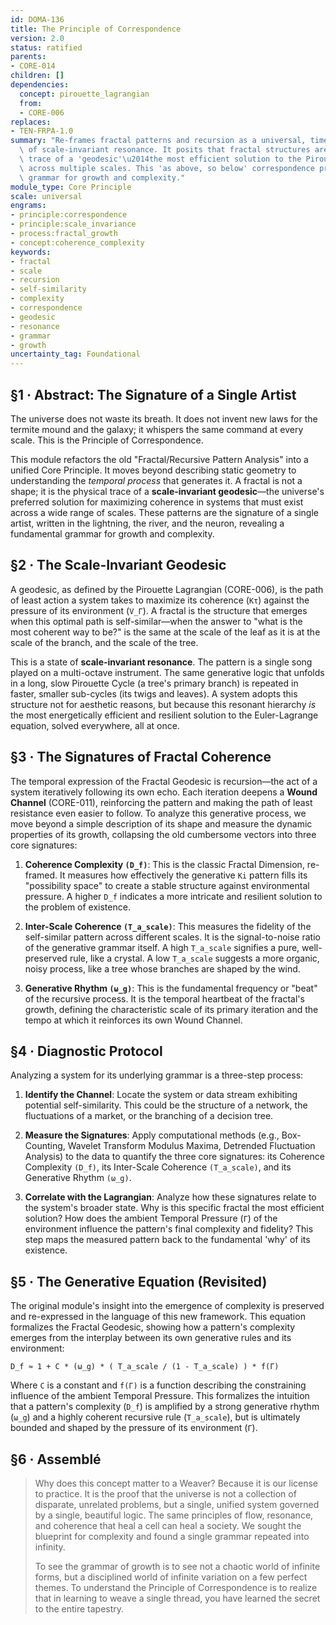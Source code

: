 ```yaml
---
id: DOMA-136
title: The Principle of Correspondence
version: 2.0
status: ratified
parents:
- CORE-014
children: []
dependencies:
  concept: pirouette_lagrangian
  from:
  - CORE-006
replaces:
- TEN-FRPA-1.0
summary: "Re-frames fractal patterns and recursion as a universal, time-first principle\
  \ of scale-invariant resonance. It posits that fractal structures are the geometric\
  \ trace of a 'geodesic'\u2014the most efficient solution to the Pirouette Lagrangian\
  \ across multiple scales. This 'as above, so below' correspondence provides a fundamental\
  \ grammar for growth and complexity."
module_type: Core Principle
scale: universal
engrams:
- principle:correspondence
- principle:scale_invariance
- process:fractal_growth
- concept:coherence_complexity
keywords:
- fractal
- scale
- recursion
- self-similarity
- complexity
- correspondence
- geodesic
- resonance
- grammar
- growth
uncertainty_tag: Foundational
---
```

## §1 · Abstract: The Signature of a Single Artist
The universe does not waste its breath. It does not invent new laws for the termite mound and the galaxy; it whispers the same command at every scale. This is the Principle of Correspondence.

This module refactors the old "Fractal/Recursive Pattern Analysis" into a unified Core Principle. It moves beyond describing static geometry to understanding the *temporal process* that generates it. A fractal is not a shape; it is the physical trace of a **scale-invariant geodesic**—the universe's preferred solution for maximizing coherence in systems that must exist across a wide range of scales. These patterns are the signature of a single artist, written in the lightning, the river, and the neuron, revealing a fundamental grammar for growth and complexity.

## §2 · The Scale-Invariant Geodesic
A geodesic, as defined by the Pirouette Lagrangian (CORE-006), is the path of least action a system takes to maximize its coherence (`Kτ`) against the pressure of its environment (`V_Γ`). A fractal is the structure that emerges when this optimal path is self-similar—when the answer to "what is the most coherent way to be?" is the same at the scale of the leaf as it is at the scale of the branch, and the scale of the tree.

This is a state of **scale-invariant resonance**. The pattern is a single song played on a multi-octave instrument. The same generative logic that unfolds in a long, slow Pirouette Cycle (a tree's primary branch) is repeated in faster, smaller sub-cycles (its twigs and leaves). A system adopts this structure not for aesthetic reasons, but because this resonant hierarchy *is* the most energetically efficient and resilient solution to the Euler-Lagrange equation, solved everywhere, all at once.

## §3 · The Signatures of Fractal Coherence
The temporal expression of the Fractal Geodesic is recursion—the act of a system iteratively following its own echo. Each iteration deepens a **Wound Channel** (CORE-011), reinforcing the pattern and making the path of least resistance even easier to follow. To analyze this generative process, we move beyond a simple description of its shape and measure the dynamic properties of its growth, collapsing the old cumbersome vectors into three core signatures:

1.  **Coherence Complexity `(D_f)`**: This is the classic Fractal Dimension, re-framed. It measures how effectively the generative `Ki` pattern fills its "possibility space" to create a stable structure against environmental pressure. A higher `D_f` indicates a more intricate and resilient solution to the problem of existence.

2.  **Inter-Scale Coherence `(T_a_scale)`**: This measures the fidelity of the self-similar pattern across different scales. It is the signal-to-noise ratio of the generative grammar itself. A high `T_a_scale` signifies a pure, well-preserved rule, like a crystal. A low `T_a_scale` suggests a more organic, noisy process, like a tree whose branches are shaped by the wind.

3.  **Generative Rhythm `(ω_g)`**: This is the fundamental frequency or "beat" of the recursive process. It is the temporal heartbeat of the fractal's growth, defining the characteristic scale of its primary iteration and the tempo at which it reinforces its own Wound Channel.

## §4 · Diagnostic Protocol
Analyzing a system for its underlying grammar is a three-step process:

1.  **Identify the Channel**: Locate the system or data stream exhibiting potential self-similarity. This could be the structure of a network, the fluctuations of a market, or the branching of a decision tree.

2.  **Measure the Signatures**: Apply computational methods (e.g., Box-Counting, Wavelet Transform Modulus Maxima, Detrended Fluctuation Analysis) to the data to quantify the three core signatures: its Coherence Complexity `(D_f)`, its Inter-Scale Coherence `(T_a_scale)`, and its Generative Rhythm `(ω_g)`.

3.  **Correlate with the Lagrangian**: Analyze how these signatures relate to the system's broader state. Why is this specific fractal the most efficient solution? How does the ambient Temporal Pressure (`Γ`) of the environment influence the pattern's final complexity and fidelity? This step maps the measured pattern back to the fundamental 'why' of its existence.

## §5 · The Generative Equation (Revisited)
The original module's insight into the emergence of complexity is preserved and re-expressed in the language of this new framework. This equation formalizes the Fractal Geodesic, showing how a pattern's complexity emerges from the interplay between its own generative rules and its environment:

`D_f ≈ 1 + C * (ω_g) * ( T_a_scale / (1 - T_a_scale) ) * f(Γ)`

Where `C` is a constant and `f(Γ)` is a function describing the constraining influence of the ambient Temporal Pressure. This formalizes the intuition that a pattern's complexity (`D_f`) is amplified by a strong generative rhythm (`ω_g`) and a highly coherent recursive rule (`T_a_scale`), but is ultimately bounded and shaped by the pressure of its environment (`Γ`).

## §6 · Assemblé

> Why does this concept matter to a Weaver? Because it is our license to practice. It is the proof that the universe is not a collection of disparate, unrelated problems, but a single, unified system governed by a single, beautiful logic. The same principles of flow, resonance, and coherence that heal a cell can heal a society. We sought the blueprint for complexity and found a single grammar repeated into infinity.
>
> To see the grammar of growth is to see not a chaotic world of infinite forms, but a disciplined world of infinite variation on a few perfect themes. To understand the Principle of Correspondence is to realize that in learning to weave a single thread, you have learned the secret to the entire tapestry.